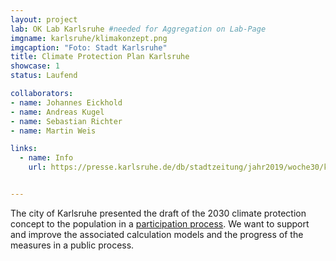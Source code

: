 ```yaml
---
layout: project
lab: OK Lab Karlsruhe #needed for Aggregation on Lab-Page
imgname: karlsruhe/klimakonzept.png
imgcaption: "Foto: Stadt Karlsruhe"
title: Climate Protection Plan Karlsruhe
showcase: 1
status: Laufend

collaborators:
- name: Johannes Eickhold
- name: Andreas Kugel
- name: Sebastian Richter
- name: Martin Weis

links:
  - name: Info
    url: https://presse.karlsruhe.de/db/stadtzeitung/jahr2019/woche30/klimaschutzkonzept_2030_gehandelt_wird_bereits_jetzt.html


---
```


The city of Karlsruhe presented the draft of the 2030 climate protection concept to the population in a [participation process](https://beteiligung.karlsruhe.de/content/bbv/details/90/).
We want to support and improve the associated calculation models and the progress of the measures in a public process.

